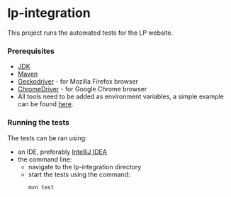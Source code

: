 # lp-integration

This project runs the automated tests for the LP website.

 ### Prerequisites 
 
 - [JDK](https://www.oracle.com/technetwork/java/javase/downloads/index.html) 
 - [Maven](https://maven.apache.org/download.cgi)
 - [Geckodriver](https://github.com/mozilla/geckodriver/releases) - for Mozilla Firefox browser
 - [ChromeDriver](http://chromedriver.chromium.org/downloads) - for Google Chrome browser
 - All tools need to be added as environment variables, a simple example can be found [here](https://www.mkyong.com/maven/how-to-install-maven-in-windows/). 
 
 ### Running the tests
 
 The tests can be ran using:
 - an IDE, preferably [IntelliJ IDEA](https://www.jetbrains.com/idea/download)
 - the command line:
    * navigate to the lp-integration directory
    * start the tests using the command: 
        ```
        mvn test
        ```